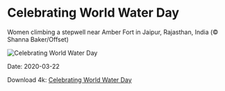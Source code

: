 # Celebrating World Water Day

Women climbing a stepwell near Amber Fort in Jaipur, Rajasthan, India (© Shanna Baker/Offset)

![Celebrating World Water Day](https://bing.com/th?id=OHR.StepWell_EN-US9916978488_UHD.jpg&rf=LaDigue_UHD.jpg&pid=hp&w=1024&h=576)

Date: 2020-03-22

Download 4k: [Celebrating World Water Day](https://bing.com/th?id=OHR.StepWell_EN-US9916978488_UHD.jpg&rf=LaDigue_UHD.jpg&pid=hp&w=3840&h=2160)

